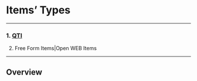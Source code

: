 <!--
created_at: '2011-03-03 14:38:33'
updated_at: '2013-10-17 11:24:06'
authors:
    - 'Somsack Sipasseuth'
tags:
    - 'Documentation for core components'
-->

Items’ Types
============

------------------------------------------------------------------------

### 1. [QTI](../items-types/qti.md)<br/>

2. Free Form Items|Open WEB Items

------------------------------------------------------------------------

Overview
--------

